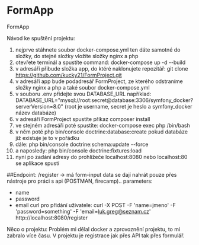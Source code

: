 # FormApp
FormApp

Návod ke spuštění projektu: 

1) nejprve stáhnete soubor docker-compose.yml ten dáte samotné do složky, do stejné složky vložíte složky nginx a php
2) otevřete terminál a spustíte command: docker-compose up -d --build
3) v adresáři přibude složka app, do ktéré naklonujete repozitář: git clone https://github.com/kucky21/FormProject.git
4) v adresáři app bude podadresář FormProject, ze kterého odstraníme složky nginx a php a také soubor docker-compose.yml
5) v souboru .env přidejte svou DATABASE_URL například: DATABASE_URL="mysql://root:secret@database:3306/symfony_docker?serverVersion=8.0" (root je username, secret je heslo a symfony_docker název databáze)
6) v adresáři FormProject spustíte příkaz composer install
7) ve stejném adresáři poté spustíte: docker-compose exec php /bin/bash
8) v něm poté php bin/console doctrine:database:create pokud databáze již existuje je to v pořádku
9) dále: php bin/console doctrine:schema:update --force
10) a naposledy: php bin/console doctrine:fixtures:load
11) nyní po zadání adresy do prohlížeče localhost:8080 nebo localhost:80 se aplikace spustí

##Endpoint: 
/register -> má form-input data se dají nahrát pouze přes nástroje pro práci s api (POSTMAN, firecamp).. 
parameters: 
  - name
  - password
  - email
curl pro přidání uživatele: curl -X POST -F 'name=jmeno' -F 'password=something' -F 'email=luk.greg@seznam.cz' http://localhost:8080/register

Něco o projektu: 
Problém mi dělal docker a zprovoznění projektu, to mi zabralo více času.
V projektu je registrace jak přes API tak přes formulář.
